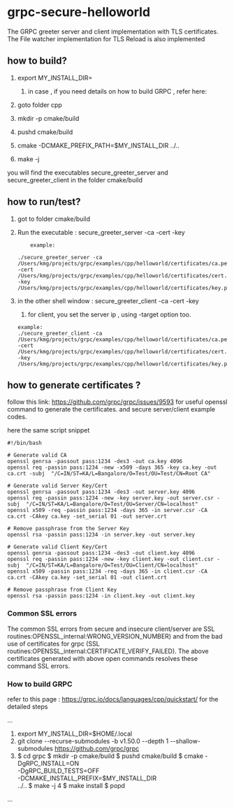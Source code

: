 # grpc-secure-helloworld

The GRPC greeter server and client implementation with TLS certificates.
The File watcher implementation for TLS Reload is also implemented

## how to build?

1. export MY_INSTALL_DIR=<path where GRPC is installed>
   1. in case , if you need details on how to build GRPC , refer here: 

2. goto folder cpp

3. mkdir -p cmake/build

4. pushd cmake/build

5. cmake -DCMAKE_PREFIX_PATH=$MY_INSTALL_DIR ../..

6. make -j

you will find the executables secure_greeter_server and secure_greeter_client in the folder cmake/build


## how to run/test?

1. got to folder cmake/build

1. Run the executable : secure_greeter_server -ca <CA file path> -cert <Certificate path> -key <key file>

    ```
        example:
        
    ./secure_greeter_server -ca /Users/kmg/projects/grpc/examples/cpp/helloworld/certificates/ca.pem -cert /Users/kmg/projects/grpc/examples/cpp/helloworld/certificates/cert.pem -key /Users/kmg/projects/grpc/examples/cpp/helloworld/certificates/key.pem
    ```

2. in the other shell window : secure_greeter_client -ca <CA file path> -cert <Certificate path> -key <key file>
    1. for client, you set the server ip , using -target option too.
    
    ```
   example:
   ./secure_greeter_client -ca /Users/kmg/projects/grpc/examples/cpp/helloworld/certificates/ca.pem -cert /Users/kmg/projects/grpc/examples/cpp/helloworld/certificates/cert.pem -key /Users/kmg/projects/grpc/examples/cpp/helloworld/certificates/key.pem

    ```

## how to generate certificates ?

follow this link: https://github.com/grpc/grpc/issues/9593 for useful openssl command to generate the certificates.
and secure server/client example codes.

here the same script snippet

```
#!/bin/bash

# Generate valid CA
openssl genrsa -passout pass:1234 -des3 -out ca.key 4096
openssl req -passin pass:1234 -new -x509 -days 365 -key ca.key -out ca.crt -subj  "/C=IN/ST=KA/L=Bangalore/O=Test/OU=Test/CN=Root CA"

# Generate valid Server Key/Cert
openssl genrsa -passout pass:1234 -des3 -out server.key 4096
openssl req -passin pass:1234 -new -key server.key -out server.csr -subj  "/C=IN/ST=KA/L=Bangalore/O=Test/OU=Server/CN=localhost"
openssl x509 -req -passin pass:1234 -days 365 -in server.csr -CA ca.crt -CAkey ca.key -set_serial 01 -out server.crt

# Remove passphrase from the Server Key
openssl rsa -passin pass:1234 -in server.key -out server.key

# Generate valid Client Key/Cert
openssl genrsa -passout pass:1234 -des3 -out client.key 4096
openssl req -passin pass:1234 -new -key client.key -out client.csr -subj  "/C=IN/ST=KA/L=Bangalore/O=Test/OU=Client/CN=localhost"
openssl x509 -passin pass:1234 -req -days 365 -in client.csr -CA ca.crt -CAkey ca.key -set_serial 01 -out client.crt

# Remove passphrase from Client Key
openssl rsa -passin pass:1234 -in client.key -out client.key

```
 
### Common SSL errors
The common  SSL errors  from  secure and insecure client/server are  SSL routines:OPENSSL_internal:WRONG_VERSION_NUMBER) and from the bad use of certificates for grpc (SSL routines:OPENSSL_internal:CERTIFICATE_VERIFY_FAILED).
The above certificates generated with above open commands resolves these command SSL errors. 


### How to build GRPC
refer to this page : https://grpc.io/docs/languages/cpp/quickstart/ for the detailed steps

...
1. export MY_INSTALL_DIR=$HOME/.local
2. git clone --recurse-submodules -b v1.50.0 --depth 1 --shallow-submodules https://github.com/grpc/grpc
3. $ cd grpc
   $ mkdir -p cmake/build
   $ pushd cmake/build
   $ cmake -DgRPC_INSTALL=ON \
   -DgRPC_BUILD_TESTS=OFF \
   -DCMAKE_INSTALL_PREFIX=$MY_INSTALL_DIR \
   ../..
   $ make -j 4
   $ make install
   $ popd

...

